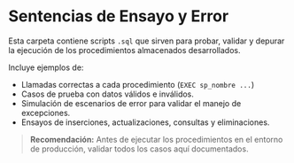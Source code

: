 # Sentencias de Ensayo y Error

Esta carpeta contiene scripts `.sql` que sirven para probar, validar y depurar la ejecución de los procedimientos almacenados desarrollados.

Incluye ejemplos de:

- Llamadas correctas a cada procedimiento (`EXEC sp_nombre ...`)
- Casos de prueba con datos válidos e inválidos.
- Simulación de escenarios de error para validar el manejo de excepciones.
- Ensayos de inserciones, actualizaciones, consultas y eliminaciones.

> **Recomendación:** Antes de ejecutar los procedimientos en el entorno de producción, validar todos los casos aquí documentados.